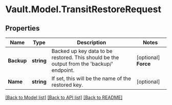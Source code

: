 # Vault.Model.TransitRestoreRequest

## Properties

Name | Type | Description | Notes
------------ | ------------- | ------------- | -------------
**Backup** | **string** | Backed up key data to be restored. This should be the output from the &#x27;backup/&#x27; endpoint. | [optional] **Force** | **bool** | If set and a key by the given name exists, force the restore operation and override the key. | [optional] [default to false]
**Name** | **string** | If set, this will be the name of the restored key. | [optional] 

[[Back to Model list]](../README.md#documentation-for-models) [[Back to API list]](../README.md#documentation-for-api-endpoints) [[Back to README]](../README.md)

